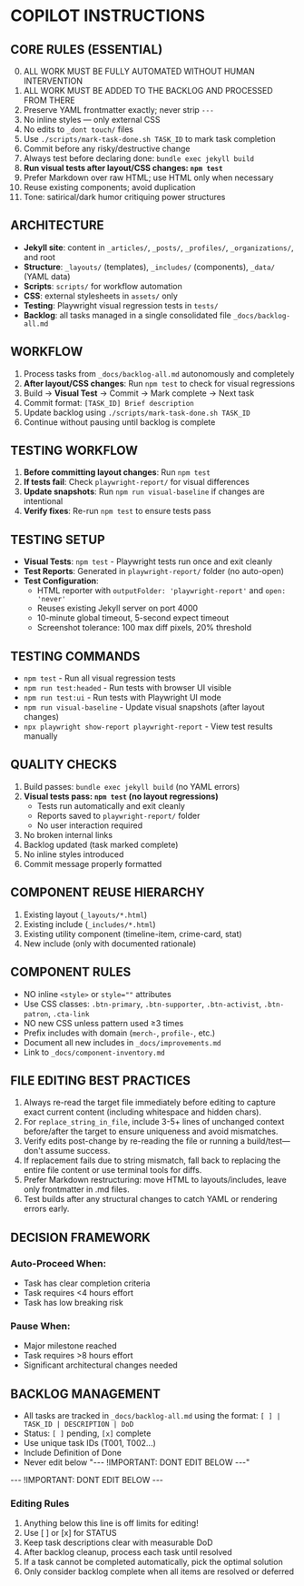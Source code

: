 # COPILOT INSTRUCTIONS

## CORE RULES (ESSENTIAL)
0. ALL WORK MUST BE FULLY AUTOMATED WITHOUT HUMAN INTERVENTION
0. ALL WORK MUST BE ADDED TO THE BACKLOG AND PROCESSED FROM THERE
1. Preserve YAML frontmatter exactly; never strip `---`
2. No inline styles — only external CSS
3. No edits to `_dont touch/` files
4. Use `./scripts/mark-task-done.sh TASK_ID` to mark task completion
5. Commit before any risky/destructive change
6. Always test before declaring done: `bundle exec jekyll build`
7. **Run visual tests after layout/CSS changes: `npm test`**
8. Prefer Markdown over raw HTML; use HTML only when necessary
9. Reuse existing components; avoid duplication
10. Tone: satirical/dark humor critiquing power structures

## ARCHITECTURE
- **Jekyll site**: content in `_articles/`, `_posts/`, `_profiles/`, `_organizations/`, and root
- **Structure**: `_layouts/` (templates), `_includes/` (components), `_data/` (YAML data)
- **Scripts**: `scripts/` for workflow automation
- **CSS**: external stylesheets in `assets/` only
- **Testing**: Playwright visual regression tests in `tests/`
- **Backlog**: all tasks managed in a single consolidated file `_docs/backlog-all.md`

## WORKFLOW
1. Process tasks from `_docs/backlog-all.md` autonomously and completely
2. **After layout/CSS changes**: Run `npm test` to check for visual regressions
3. Build → **Visual Test** → Commit → Mark complete → Next task
4. Commit format: `[TASK_ID] Brief description`
5. Update backlog using `./scripts/mark-task-done.sh TASK_ID`
6. Continue without pausing until backlog is complete

## TESTING WORKFLOW
1. **Before committing layout changes**: Run `npm test`
2. **If tests fail**: Check `playwright-report/` for visual differences
3. **Update snapshots**: Run `npm run visual-baseline` if changes are intentional
4. **Verify fixes**: Re-run `npm test` to ensure tests pass

## TESTING SETUP
- **Visual Tests**: `npm test` - Playwright tests run once and exit cleanly
- **Test Reports**: Generated in `playwright-report/` folder (no auto-open)
- **Test Configuration**: 
  - HTML reporter with `outputFolder: 'playwright-report'` and `open: 'never'`
  - Reuses existing Jekyll server on port 4000
  - 10-minute global timeout, 5-second expect timeout
  - Screenshot tolerance: 100 max diff pixels, 20% threshold

## TESTING COMMANDS
- `npm test` - Run all visual regression tests
- `npm run test:headed` - Run tests with browser UI visible
- `npm run test:ui` - Run tests with Playwright UI mode
- `npm run visual-baseline` - Update visual snapshots (after layout changes)
- `npx playwright show-report playwright-report` - View test results manually

## QUALITY CHECKS
1. Build passes: `bundle exec jekyll build` (no YAML errors)
2. **Visual tests pass: `npm test` (no layout regressions)**
   - Tests run automatically and exit cleanly
   - Reports saved to `playwright-report/` folder
   - No user interaction required
3. No broken internal links
4. Backlog updated (task marked complete)
5. No inline styles introduced
6. Commit message properly formatted

## COMPONENT REUSE HIERARCHY
1. Existing layout (`_layouts/*.html`)
2. Existing include (`_includes/*.html`)
3. Existing utility component (timeline-item, crime-card, stat)
4. New include (only with documented rationale)

## COMPONENT RULES
- NO inline `<style>` or `style=""` attributes
- Use CSS classes: `.btn-primary`, `.btn-supporter`, `.btn-activist`, `.btn-patron`, `.cta-link`
- NO new CSS unless pattern used ≥3 times
- Prefix includes with domain (`merch-`, `profile-`, etc.)
- Document all new includes in `_docs/improvements.md`
- Link to `_docs/component-inventory.md`

## FILE EDITING BEST PRACTICES
1. Always re-read the target file immediately before editing to capture exact current content (including whitespace and hidden chars).
2. For `replace_string_in_file`, include 3-5+ lines of unchanged context before/after the target to ensure uniqueness and avoid mismatches.
3. Verify edits post-change by re-reading the file or running a build/test—don't assume success.
4. If replacement fails due to string mismatch, fall back to replacing the entire file content or use terminal tools for diffs.
5. Prefer Markdown restructuring: move HTML to layouts/includes, leave only frontmatter in .md files.
6. Test builds after any structural changes to catch YAML or rendering errors early.

## DECISION FRAMEWORK
### Auto-Proceed When:
- Task has clear completion criteria
- Task requires <4 hours effort
- Task has low breaking risk

### Pause When:
- Major milestone reached
- Task requires >8 hours effort
- Significant architectural changes needed

## BACKLOG MANAGEMENT
- All tasks are tracked in `_docs/backlog-all.md` using the format: `[ ] | TASK_ID | DESCRIPTION | DoD`
- Status: `[ ]` pending, `[x]` complete
- Use unique task IDs (T001, T002...)
- Include Definition of Done
- Never edit below "--- !IMPORTANT: DONT EDIT BELOW ---"

--- !IMPORTANT: DONT EDIT BELOW ---
### Editing Rules
1. Anything below this line is off limits for editing!
2. Use [ ] or [x] for STATUS
3. Keep task descriptions clear with measurable DoD
4. After backlog cleanup, process each task until resolved
5. If a task cannot be completed automatically, pick the optimal solution
6. Only consider backlog complete when all items are resolved or deferred
